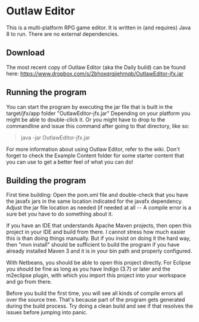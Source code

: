 Outlaw Editor
=============

This is a multi-platform RPG game editor.  It is written in (and requires) Java 8 to run.  There are no external dependencies.

Download
--------
The most recent copy of Outlaw Editor (aka the Daily build) can be found here: https://www.dropbox.com/s/2bhoxqrqjjehmqb/OutlawEditor-jfx.jar

Running the program
-------------------

You can start the program by executing the jar file that is built in the target/jfx/app folder "OutlawEditor-jfx.jar"   Depending on your platform you might be able to double-click it.  Or you might have to drop to the commandline and issue this command after going to that directory, like so:

> java -jar OutlawEditor-jfx.jar

For more information about using Outlaw Editor, refer to the wiki.  Don't forget to check the Example Content folder for some starter content that you can use to get a better feel of what you can do!

Building the program
--------------------

First time building: Open the pom.xml file and double-check that you have the javafx jars in the same location indicated for the javafx dependency.  Adjust the jar file location as needed (if needed at all -- A compile error is a sure bet you have to do something about it.

If you have an IDE that understands Apache Maven projects, then open this project in your IDE and build from there.  I cannot stress how much easier this is than doing things manually.  But if you insist on doing it the hard way, then "mvn install" should be sufficient to build the program if you have already installed Maven 3 and it is in your bin path and properly configured.

With Netbeans, you should be able to open this project directly.  For Eclipse you should be fine as long as you have Indigo (3.7) or later and the m2eclipse plugin, with which you import this project into your workspace and go from there.

Before you build the first time, you will see all kinds of compile errors all over the source tree.  That's because part of the program gets generated during the build process.  Try doing a clean build and see if that resolves the issues before jumping into panic.
